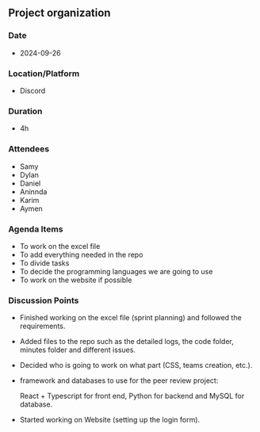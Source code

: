 ## Project organization

### Date
- 2024-09-26

### Location/Platform
- Discord 

### Duration 
- 4h

### Attendees
- Samy
- Dylan
- Daniel
- Aninnda
- Karim
- Aymen

### Agenda Items
- To work on the excel file
- To add everything needed in the repo
- To divide tasks 
- To decide the programming languages we are going to use
- To work on the website if possible

### Discussion Points
- Finished working on the excel file (sprint planning) and followed the requirements. 
- Added files to the repo such as the detailed logs, the code folder, minutes folder and different issues. 
- Decided who is going to work on what part (CSS, teams creation, etc.).
- framework and databases to use for the peer review project:

    React + Typescript for front end, 
    Python for backend and
    MySQL for database.

- Started working on Website (setting up the login form).


